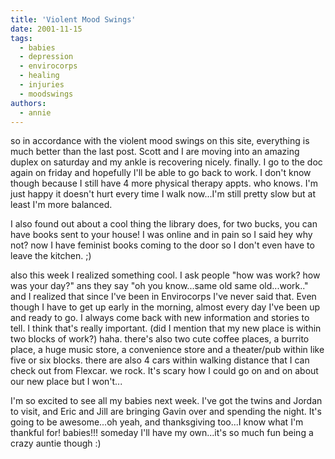 ```yaml
---
title: 'Violent Mood Swings'
date: 2001-11-15
tags:
  - babies
  - depression
  - envirocorps
  - healing
  - injuries
  - moodswings
authors:
  - annie
---
```


so in accordance with the violent mood swings on this site, everything is much better than the last post. Scott and I are moving into an amazing duplex on saturday and my ankle is recovering nicely. finally. I go to the doc again on friday and hopefully I'll be able to go back to work. I don't know though because I still have 4 more physical therapy appts. who knows. I'm just happy it doesn't hurt every time I walk now...I'm still pretty slow but at least I'm more balanced.

I also found out about a cool thing the library does, for two bucks, you can have books sent to your house! I was online and in pain so I said hey why not? now I have feminist books coming to the door so I don't even have to leave the kitchen. ;)

also this week I realized something cool. I ask people "how was work? how was your day?" ans they say "oh you know...same old same old...work.." and I realized that since I've been in Envirocorps I've never said that. Even though I have to get up early in the morning, almost every day I've been up and ready to go. I always come back with new information and stories to tell. I think that's really important. (did I mention that my new place is within two blocks of work?) haha. there's also two cute coffee places, a burrito place, a huge music store, a convenience store and a theater/pub within like five or six blocks. there are also 4 cars within walking distance that I can check out from Flexcar. we rock. It's scary how I could go on and on about our new place but I won't...

I'm so excited to see all my babies next week. I've got the twins and Jordan to visit, and Eric and Jill are bringing Gavin over and spending the night. It's going to be awesome...oh yeah, and thanksgiving too...I know what I'm thankful for! babies!!! someday I'll have my own...it's so much fun being a crazy auntie though :)
